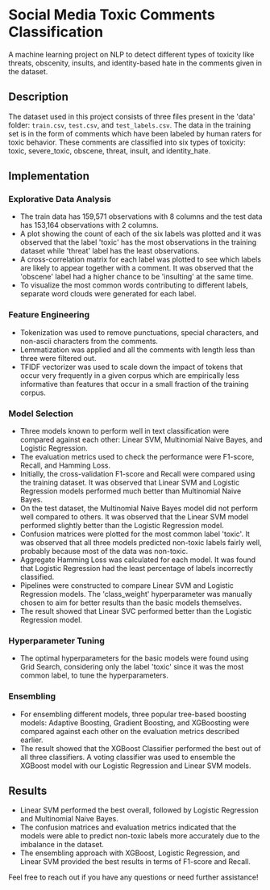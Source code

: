 # Social Media Toxic Comments Classification

A machine learning project on NLP to detect different types of toxicity like threats, obscenity, insults, and identity-based hate in the comments given in the dataset.

## Description

The dataset used in this project consists of three files present in the 'data' folder: `train.csv`, `test.csv`, and `test_labels.csv`. The data in the training set is in the form of comments which have been labeled by human raters for toxic behavior. These comments are classified into six types of toxicity: toxic, severe_toxic, obscene, threat, insult, and identity_hate.

## Implementation

### Explorative Data Analysis

- The train data has 159,571 observations with 8 columns and the test data has 153,164 observations with 2 columns.
- A plot showing the count of each of the six labels was plotted and it was observed that the label 'toxic' has the most observations in the training dataset while 'threat' label has the least observations.
- A cross-correlation matrix for each label was plotted to see which labels are likely to appear together with a comment. It was observed that the 'obscene' label had a higher chance to be 'insulting' at the same time.
- To visualize the most common words contributing to different labels, separate word clouds were generated for each label.

### Feature Engineering

- Tokenization was used to remove punctuations, special characters, and non-ascii characters from the comments.
- Lemmatization was applied and all the comments with length less than three were filtered out.
- TFIDF vectorizer was used to scale down the impact of tokens that occur very frequently in a given corpus which are empirically less informative than features that occur in a small fraction of the training corpus.

### Model Selection

- Three models known to perform well in text classification were compared against each other: Linear SVM, Multinomial Naive Bayes, and Logistic Regression.
- The evaluation metrics used to check the performance were F1-score, Recall, and Hamming Loss.
- Initially, the cross-validation F1-score and Recall were compared using the training dataset. It was observed that Linear SVM and Logistic Regression models performed much better than Multinomial Naive Bayes.
- On the test dataset, the Multinomial Naive Bayes model did not perform well compared to others. It was observed that the Linear SVM model performed slightly better than the Logistic Regression model.
- Confusion matrices were plotted for the most common label 'toxic'. It was observed that all three models predicted non-toxic labels fairly well, probably because most of the data was non-toxic.
- Aggregate Hamming Loss was calculated for each model. It was found that Logistic Regression had the least percentage of labels incorrectly classified.
- Pipelines were constructed to compare Linear SVM and Logistic Regression models. The 'class_weight' hyperparameter was manually chosen to aim for better results than the basic models themselves.
- The result showed that Linear SVC performed better than the Logistic Regression model.

### Hyperparameter Tuning

- The optimal hyperparameters for the basic models were found using Grid Search, considering only the label 'toxic' since it was the most common label, to tune the hyperparameters.

### Ensembling

- For ensembling different models, three popular tree-based boosting models: Adaptive Boosting, Gradient Boosting, and XGBoosting were compared against each other on the evaluation metrics described earlier.
- The result showed that the XGBoost Classifier performed the best out of all three classifiers. A voting classifier was used to ensemble the XGBoost model with our Logistic Regression and Linear SVM models.

## Results

- Linear SVM performed the best overall, followed by Logistic Regression and Multinomial Naive Bayes.
- The confusion matrices and evaluation metrics indicated that the models were able to predict non-toxic labels more accurately due to the imbalance in the dataset.
- The ensembling approach with XGBoost, Logistic Regression, and Linear SVM provided the best results in terms of F1-score and Recall.

Feel free to reach out if you have any questions or need further assistance!
